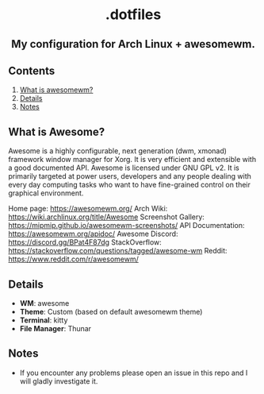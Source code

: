 <div align="center">
    <h1>.dotfiles</h1>
    <h2>My configuration for Arch Linux + awesomewm.</h2>
</div>

## Contents ##
1. [What is awesomewm?](#awesome)
2. [Details](#details)
3. [Notes](#notes)

<a name="awesome"></a>
## What is Awesome? ##
Awesome is a highly configurable, next generation (dwm, xmonad) framework window manager for Xorg. It is very efficient and extensible with a good documented API. Awesome is licensed under GNU GPL v2. It is primarily targeted at power users, developers and any people dealing with every day computing tasks who want to have fine-grained control on their graphical environment.

Home page: https://awesomewm.org/
Arch Wiki: https://wiki.archlinux.org/title/Awesome
Screenshot Gallery: https://mipmip.github.io/awesomewm-screenshots/
API Documentation: https://awesomewm.org/apidoc/
Awesome Discord: https://discord.gg/BPat4F87dg
StackOverflow: https://stackoverflow.com/questions/tagged/awesome-wm
Reddit: https://www.reddit.com/r/awesomewm/

<a name="details"></a>
## Details ##
+ **WM**: awesome
+ **Theme**: Custom (based on default awesomewm theme)
+ **Terminal**: kitty
+ **File Manager**: Thunar

<a name="notes"></a>
## Notes ##
+ If you encounter any problems please open an issue in this repo and I will gladly investigate it.
